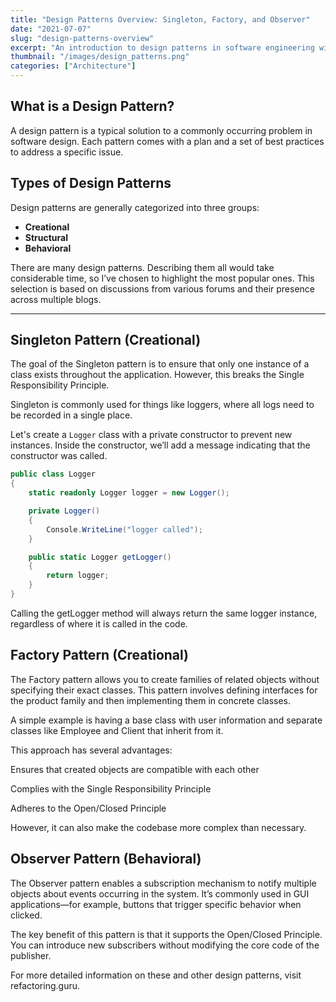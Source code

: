 ```yaml
---
title: "Design Patterns Overview: Singleton, Factory, and Observer"
date: "2021-07-07"
slug: "design-patterns-overview"
excerpt: "An introduction to design patterns in software engineering with a focus on Singleton, Factory, and Observer patterns."
thumbnail: "/images/design_patterns.png"
categories: ["Architecture"]
---
```


## What is a Design Pattern?

A design pattern is a typical solution to a commonly occurring problem in software design. Each pattern comes with a plan and a set of best practices to address a specific issue.

## Types of Design Patterns

Design patterns are generally categorized into three groups:

- **Creational**
- **Structural**
- **Behavioral**

There are many design patterns. Describing them all would take considerable time, so I’ve chosen to highlight the most popular ones. This selection is based on discussions from various forums and their presence across multiple blogs.

---

## Singleton Pattern (Creational)

The goal of the Singleton pattern is to ensure that only one instance of a class exists throughout the application. However, this breaks the Single Responsibility Principle.

Singleton is commonly used for things like loggers, where all logs need to be recorded in a single place.

Let's create a `Logger` class with a private constructor to prevent new instances. Inside the constructor, we’ll add a message indicating that the constructor was called.

```csharp
public class Logger
{
    static readonly Logger logger = new Logger();

    private Logger()
    {
        Console.WriteLine("logger called");
    }

    public static Logger getLogger()
    {
        return logger;
    }
}
```
Calling the getLogger method will always return the same logger instance, regardless of where it is called in the code.

## Factory Pattern (Creational)

The Factory pattern allows you to create families of related objects without specifying their exact classes. This pattern involves defining interfaces for the product family and then implementing them in concrete classes.

A simple example is having a base class with user information and separate classes like Employee and Client that inherit from it.

This approach has several advantages:

Ensures that created objects are compatible with each other

Complies with the Single Responsibility Principle

Adheres to the Open/Closed Principle

However, it can also make the codebase more complex than necessary.

## Observer Pattern (Behavioral)

The Observer pattern enables a subscription mechanism to notify multiple objects about events occurring in the system. It’s commonly used in GUI applications—for example, buttons that trigger specific behavior when clicked.

The key benefit of this pattern is that it supports the Open/Closed Principle. You can introduce new subscribers without modifying the core code of the publisher.

For more detailed information on these and other design patterns, visit refactoring.guru.